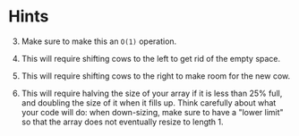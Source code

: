 # Hints

3. Make sure to make this an `O(1)` operation.

5. This will require shifting cows to the left to get rid of the empty space.

6. This will require shifting cows to the right to make room for the new cow.

7. This will require halving the size of your array if it is less than 25% full, and doubling the size of it when it fills up. Think carefully about what your code will do: when down-sizing, make sure to have a "lower limit" so that the array does not eventually resize to length 1.
